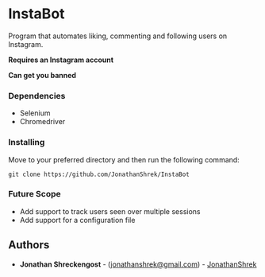 # InstaBot
Program that automates liking, commenting and following users on Instagram.

**Requires an Instagram account**

**Can get you banned**

### Dependencies
* Selenium
* Chromedriver

### Installing
Move to your preferred directory and then run the following command:

	git clone https://github.com/JonathanShrek/InstaBot
	
### Future Scope
* Add support to track users seen over multiple sessions
* Add support for a configuration file

## Authors
* **Jonathan Shreckengost** - (jonathanshrek@gmail.com) - [JonathanShrek](https://github.com/JonathanShrek)
